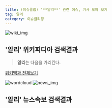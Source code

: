 ```yaml
---
title: (이슈클립) '**알리**' 관련 이슈, 기사 모아 보기
tag: 알리
category: 이슈클리핑
---
```

![wiki_img](https://user-images.githubusercontent.com/42597476/44503234-41136a80-a6d0-11e8-9071-6fc6418eafe4.png)
## **'**알리**'** 위키피디아 검색결과
>**알리**는 다음을 가리킨다.

<a href="https://ko.wikipedia.org/wiki/알리" target="_blank">위키백과 전체보기</a>

![wordcloud](https://s3.ap-northeast-2.amazonaws.com/lyrics101-wordcloud/2018-09-21-1537486227.png)
![news_img](https://user-images.githubusercontent.com/42597476/44507050-1206f400-a6e4-11e8-8d98-7ffbfebb353f.png)
## **'**알리**'** 뉴스속보 검색결과

